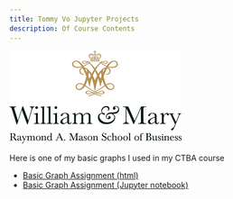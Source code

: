 ```yaml
---
title: Tommy Vo Jupyter Projects
description: Of Course Contents
---
```


![My Picture](image.png)

Here is one of my basic graphs I used in my CTBA course
- [Basic Graph Assignment (html)](BasicGraphAssignment.html)
- [Basic Graph Assignment (Jupyter notebook)](BasicGraphAssignment.ipynb)

